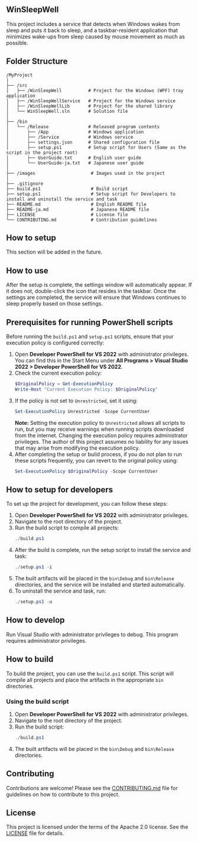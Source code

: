 
## WinSleepWell  
This project includes a service that detects when Windows wakes from sleep and puts it back to sleep, and a taskbar-resident application that minimizes wake-ups from sleep caused by mouse movement as much as possible.

## Folder Structure

```
/MyProject
│
├── /src
│   ├── /WinSleepWell          # Project for the Windows (WPF) tray application
│   ├── /WinSleepWellService   # Project for the Windows service
│   ├── /WinSleepWellLib       # Project for the shared library
│   └── WinSleepWell.sln       # Solution file
│
├── /bin
│   └── /Release               # Released program contents
│       ├── /App               # Windows application
│       ├── /Service           # Windows service
│       ├── settings.json      # Shared configuration file
│       ├── setup.ps1          # Setup script for Users (Same as the script in the project root)
│       ├── UserGuide.txt      # English user guide
│       └── UserGuide-ja.txt   # Japanese user guide
│
├── /images                     # Images used in the project
│
├── .gitignore
├── build.ps1                   # Build script
├── setup.ps1                   # Setup script for Developers to install and uninstall the service and task
├── README.md                   # English README file
├── README-ja.md                # Japanese README file
├── LICENSE                     # License file
└── CONTRIBUTING.md             # Contribution guidelines
```

## How to setup  
This section will be added in the future.

## How to use  
After the setup is complete, the settings window will automatically appear. If it does not, double-click the icon that resides in the taskbar. Once the settings are completed, the service will ensure that Windows continues to sleep properly based on those settings.

## Prerequisites for running PowerShell scripts
Before running the `build.ps1` and `setup.ps1` scripts, ensure that your execution policy is configured correctly:

1. Open **Developer PowerShell for VS 2022** with administrator privileges. You can find this in the Start Menu under **All Programs > Visual Studio 2022 > Developer PowerShell for VS 2022**.
2. Check the current execution policy:
   ```powershell
   $OriginalPolicy = Get-ExecutionPolicy
   Write-Host "Current Execution Policy: $OriginalPolicy"
   ```
3. If the policy is not set to `Unrestricted`, set it using:
   ```powershell
   Set-ExecutionPolicy Unrestricted -Scope CurrentUser
   ```
   **Note:** Setting the execution policy to `Unrestricted` allows all scripts to run, but you may receive warnings when running scripts downloaded from the internet. Changing the execution policy requires administrator privileges. The author of this project assumes no liability for any issues that may arise from modifying the execution policy.
4. After completing the setup or build process, if you do not plan to run these scripts frequently, you can revert to the original policy using:
   ```powershell
   Set-ExecutionPolicy $OriginalPolicy -Scope CurrentUser
   ```

## How to setup for developers  
To set up the project for development, you can follow these steps:

1. Open **Developer PowerShell for VS 2022** with administrator privileges.
2. Navigate to the root directory of the project.
3. Run the build script to compile all projects:
   ```powershell
   ./build.ps1
   ```
4. After the build is complete, run the setup script to install the service and task:
   ```powershell
   ./setup.ps1 -i
   ```
5. The built artifacts will be placed in the `bin\Debug` and `bin\Release` directories, and the service will be installed and started automatically.
6. To uninstall the service and task, run:
   ```powershell
   ./setup.ps1 -u
   ```

## How to develop  
Run Visual Studio with administrator privileges to debug. This program requires administrator privileges.

## How to build  
To build the project, you can use the `build.ps1` script. This script will compile all projects and place the artifacts in the appropriate `bin` directories.

### Using the build script  

1. Open **Developer PowerShell for VS 2022** with administrator privileges.
2. Navigate to the root directory of the project.
3. Run the build script:
   ```powershell
   ./build.ps1
   ```
4. The built artifacts will be placed in the `bin\Debug` and `bin\Release` directories.

## Contributing  
Contributions are welcome! Please see the [CONTRIBUTING.md](CONTRIBUTING.md) file for guidelines on how to contribute to this project.

## License  
This project is licensed under the terms of the Apache 2.0 license. See the [LICENSE](LICENSE) file for details.

